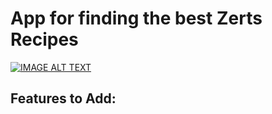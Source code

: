 # App for finding the best Zerts Recipes


[![IMAGE ALT TEXT](http://i.imgur.com/JopieXU.jpg)](http://www.youtube.com/watch?v=3mQoI_a_toU "Video Title")

## Features to Add: 
